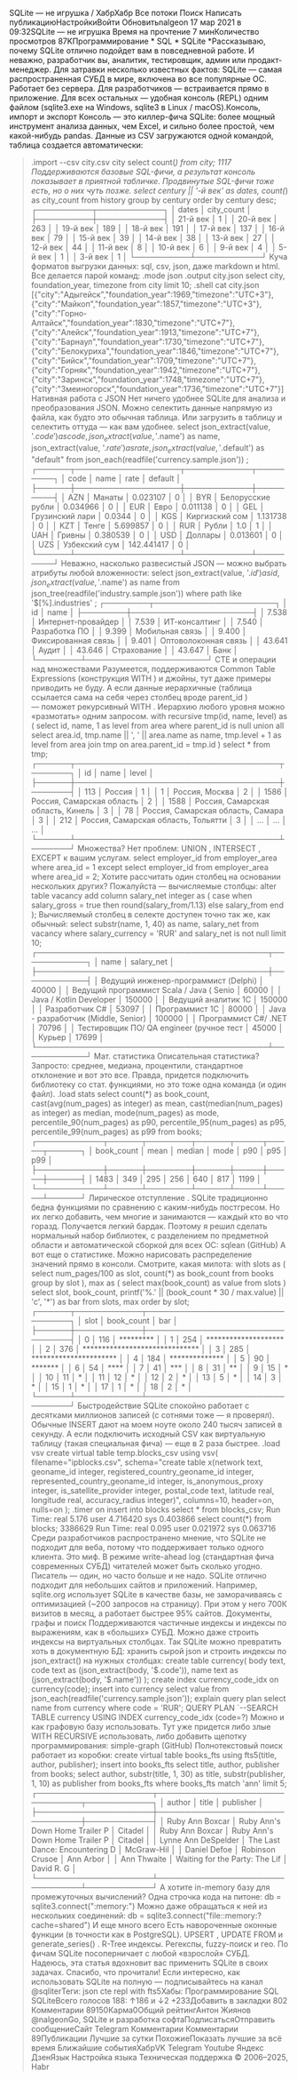 SQLite — не игрушка / ХабрХабр
Все потоки
Поиск
Написать публикациюНастройкиВойти
Обновитьnalgeon
17  мар  2021 в 09:32SQLite — не игрушка
Время на прочтение
7 минКоличество просмотров
87KПрограммирование
*
SQL
*
SQLite
*Рассказываю, почему SQLite отлично подойдет вам в повседневной работе. И неважно, разработчик вы, аналитик, тестировщик, админ или продакт-менеджер.
Для затравки несколько известных фактов:
SQLite — самая распространенная СУБД в мире, включена во все популярные ОС.
Работает без сервера.
Для разработчиков — встраивается прямо в приложение.
Для всех остальных — удобная консоль (REPL) одним файлом (sqlite3.exe на Windows, sqlite3 в Linux / macOS).Консоль, импорт и экспорт
Консоль — это киллер-фича SQLite: более мощный инструмент анализа данных, чем Excel, и сильно более простой, чем какой-нибудь pandas. Данные из CSV загружаются одной командой, таблица создается автоматически:
> .import --csv city.csv city
> select count(*) from city;
1117
Поддерживаются базовые SQL-фичи, а результат консоль показывает в приятной табличке. Продвинутые SQL-фичи тоже есть, но о них чуть позже.
select
  century || '-й век' as dates,
  count(*) as city_count
from history
group by century
order by century desc;
┌──────────┬────────────┐
│  dates   │ city_count │
├──────────┼────────────┤
│ 21-й век │ 1          │
│ 20-й век │ 263        │
│ 19-й век │ 189        │
│ 18-й век │ 191        │
│ 17-й век │ 137        │
│ 16-й век │ 79         │
│ 15-й век │ 39         │
│ 14-й век │ 38         │
│ 13-й век │ 27         │
│ 12-й век │ 44         │
│ 11-й век │ 8          │
│ 10-й век │ 6          │
│ 9-й век  │ 4          │
│ 5-й век  │ 1          │
│ 3-й век  │ 1          │
└──────────┴────────────┘
Куча форматов выгрузки данных: sql, csv, json, даже markdown и html. Все делается парой команд:
.mode json
.output city.json
select city, foundation_year, timezone from city limit 10;
.shell cat city.json
[{"city":"Адыгейск","foundation_year":1969,"timezone":"UTC+3"},
{"city":"Майкоп","foundation_year":1857,"timezone":"UTC+3"},
{"city":"Горно-Алтайск","foundation_year":1830,"timezone":"UTC+7"},
{"city":"Алейск","foundation_year":1913,"timezone":"UTC+7"},
{"city":"Барнаул","foundation_year":1730,"timezone":"UTC+7"},
{"city":"Белокуриха","foundation_year":1846,"timezone":"UTC+7"},
{"city":"Бийск","foundation_year":1709,"timezone":"UTC+7"},
{"city":"Горняк","foundation_year":1942,"timezone":"UTC+7"},
{"city":"Заринск","foundation_year":1748,"timezone":"UTC+7"},
{"city":"Змеиногорск","foundation_year":1736,"timezone":"UTC+7"}]
Нативная работа с JSON
Нет ничего удобнее SQLite для анализа и преобразования JSON. Можно селектить данные напрямую из файла, как будто это обычная таблица. Или загрузить в таблицу и селектить оттуда — как вам удобнее.
select
  json_extract(value, '$.code') as code,
  json_extract(value, '$.name') as name,
  json_extract(value, '$.rate') as rate,
  json_extract(value, '$.default') as "default"
from
  json_each(readfile('currency.sample.json'))
;
┌──────┬───────────────────┬────────────┬─────────┐
│ code │       name        │    rate    │ default │
├──────┼───────────────────┼────────────┼─────────┤
│ AZN  │ Манаты            │ 0.023107   │ 0       │
│ BYR  │ Белорусские рубли │ 0.034966   │ 0       │
│ EUR  │ Евро              │ 0.011138   │ 0       │
│ GEL  │ Грузинский лари   │ 0.0344     │ 0       │
│ KGS  │ Киргизский сом    │ 1.131738   │ 0       │
│ KZT  │ Тенге             │ 5.699857   │ 0       │
│ RUR  │ Рубли             │ 1.0        │ 1       │
│ UAH  │ Гривны            │ 0.380539   │ 0       │
│ USD  │ Доллары           │ 0.013601   │ 0       │
│ UZS  │ Узбекский сум     │ 142.441417 │ 0       │
└──────┴───────────────────┴────────────┴─────────┘
Неважно, насколько развесистый JSON — можно выбрать атрибуты любой вложенности:
select
  json_extract(value, '$.id') as id,
  json_extract(value, '$.name') as name
from
  json_tree(readfile('industry.sample.json'))
where
  path like '$[%].industries'
;
┌────────┬──────────────────────┐
│   id   │         name         │
├────────┼──────────────────────┤
│ 7.538  │ Интернет-провайдер   │
│ 7.539  │ ИТ-консалтинг        │
│ 7.540  │ Разработка ПО        │
│ 9.399  │ Мобильная связь      │
│ 9.400  │ Фиксированная связь  │
│ 9.401  │ Оптоволоконная связь │
│ 43.641 │ Аудит                │
│ 43.646 │ Страхование          │
│ 43.647 │ Банк                 │
└────────┴──────────────────────┘
CTE и операции над множествами
Разумеется, поддерживаются Common Table Expressions (конструкция
WITH
) и джойны, тут даже примеры приводить не буду. А если данные иерархичные (таблица ссылается сама на себя через столбец вроде
parent_id
) — поможет рекурсивный
WITH
. Иерархию любого уровня можно «размотать» одним запросом.
with recursive tmp(id, name, level) as (
  select id, name, 1 as level
  from area
  where parent_id is null
  union all
  select
    area.id,
    tmp.name || ', ' || area.name as name,
    tmp.level + 1 as level
  from area
    join tmp on area.parent_id = tmp.id
)
select * from tmp;
┌──────┬─────────────────────────────────────┬───────┐
│  id  │               name                  │ level │
├──────┼─────────────────────────────────────┼───────┤
│ 113  │ Россия                              │ 1     │
│ 1    │ Россия, Москва                      │ 2     │
│ 1586 │ Россия, Самарская область           │ 2     │
│ 1588 │ Россия, Самарская область, Кинель   │ 3     │
│ 78   │ Россия, Самарская область, Самара   │ 3     │
│ 212  │ Россия, Самарская область, Тольятти │ 3     │
│ ...  │ ...                                 │ ...   │
└──────┴─────────────────────────────────────┴───────┘
Множества? Нет проблем:
UNION
,
INTERSECT
,
EXCEPT
к вашим услугам.
select employer_id
from employer_area
where area_id = 1
except
select employer_id
from employer_area
where area_id = 2;
Хотите рассчитать один столбец на основании нескольких других? Пожалуйста — вычисляемые столбцы:
alter table vacancy
add column salary_net integer as (
  case when salary_gross = true then
    round(salary_from/1.13)
  else
    salary_from
  end
);
Вычисляемый столбец в селекте доступен точно так же, как обычный:
select
  substr(name, 1, 40) as name,
  salary_net
from vacancy
where
  salary_currency = 'RUR'
  and salary_net is not null
limit 10;
┌──────────────────────────────────────────┬────────────┐
│                   name                   │ salary_net │
├──────────────────────────────────────────┼────────────┤
│ Ведущий инженер-программист (Delphi)     │ 40000      │
│ Ведущий программист Scala / Java ( Senio │ 60000      │
│ Java / Kotlin Developer                  │ 150000     │
│ Ведущий аналитик 1С                      │ 150000     │
│ Разработчик C#                           │ 53097      │
│ Программист 1С                           │ 80000      │
│ Java - разработчик (Middle, Senior)      │ 100000     │
│ Программист C#/ .NET                     │ 70796      │
│ Тестировщик ПО/ QA engineer (ручное тест │ 45000      │
│ Курьер                                   │ 17699      │
└──────────────────────────────────────────┴────────────┘
Мат. статистика
Описательная статистика? Запросто: среднее, медиана, процентили, стандартное отклонение и вот это все. Правда, придется подключить библиотеку со стат. функциями, но это тоже одна команда (и один файл).
.load stats
select
  count(*) as book_count,
  cast(avg(num_pages) as integer) as mean,
  cast(median(num_pages) as integer) as median,
  mode(num_pages) as mode,
  percentile_90(num_pages) as p90,
  percentile_95(num_pages) as p95,
  percentile_99(num_pages) as p99
from books;
┌────────────┬──────┬────────┬──────┬─────┬─────┬──────┐
│ book_count │ mean │ median │ mode │ p90 │ p95 │ p99  │
├────────────┼──────┼────────┼──────┼─────┼─────┼──────┤
│ 1483       │ 349  │ 295    │ 256  │ 640 │ 817 │ 1199 │
└────────────┴──────┴────────┴──────┴─────┴─────┴──────┘
Лирическое отступление
. SQLite традиционно бедна функциями по сравнению с каким-нибудь постгресом. Но их легко добавить, чем многие и занимаются — каждый кто во что горазд. Получается легкий бардак.
Поэтому я решил сделать нормальный набор библиотек, с разделением по предметной области и автоматической сборкой для всех ОС:
sqlean (GitHub)
А вот еще о статистике. Можно нарисовать распределение значений прямо в консоли. Смотрите, какая милота:
with slots as (
  select
    num_pages/100 as slot,
    count(*) as book_count
  from books
  group by slot
),
max as (
  select max(book_count) as value
  from slots
)
select
  slot,
  book_count,
  printf('%.' || (book_count * 30 / max.value) || 'c', '*') as bar
from slots, max
order by slot;
┌──────┬────────────┬────────────────────────────────┐
│ slot │ book_count │              bar               │
├──────┼────────────┼────────────────────────────────┤
│ 0    │ 116        │ *********                      │
│ 1    │ 254        │ ********************           │
│ 2    │ 376        │ ****************************** │
│ 3    │ 285        │ **********************         │
│ 4    │ 184        │ **************                 │
│ 5    │ 90         │ *******                        │
│ 6    │ 54         │ ****                           │
│ 7    │ 41         │ ***                            │
│ 8    │ 31         │ **                             │
│ 9    │ 15         │ *                              │
│ 10   │ 11         │ *                              │
│ 11   │ 12         │ *                              │
│ 12   │ 2          │ *                              │
│ 13   │ 5          │ *                              │
│ 14   │ 3          │ *                              │
│ 15   │ 1          │ *                              │
│ 17   │ 1          │ *                              │
│ 18   │ 2          │ *                              │
└──────┴────────────┴────────────────────────────────┘
Быстродействие
SQLite спокойно работает с десятками миллионов записей (с сотнями тоже — я проверял). Обычные
INSERT
дают на моем ноуте около 240 тысяч записей в секунду. А если подключить исходный CSV как виртуальную таблицу (такая специальная фича) — еще в 2 раза быстрее.
.load vsv
create virtual table temp.blocks_csv using vsv(
    filename="ipblocks.csv",
    schema="create table x(network text, geoname_id integer, registered_country_geoname_id integer, represented_country_geoname_id integer, is_anonymous_proxy integer, is_satellite_provider integer, postal_code text, latitude real, longitude real, accuracy_radius integer)",
    columns=10,
    header=on,
    nulls=on
);
.timer on
insert into blocks
select * from blocks_csv;
Run Time: real 5.176 user 4.716420 sys 0.403866
select count(*) from blocks;
3386629
Run Time: real 0.095 user 0.021972 sys 0.063716
Среди разработчиков распространено мнение, что SQLite не подходит для веба, потому что поддерживает только одного клиента. Это миф. В режиме write-ahead log (стандартная фича современных СУБД) читателей может быть сколько угодно. Писатель — один, но часто больше и не надо.
SQLite отлично подходит для небольших сайтов и приложений. Например,
sqlite.org
использует SQLite в качестве базы, не заморачиваясь с оптимизацией (~200 запросов на страницу). При этом у него 700К визитов в месяц, а работает быстрее 95% сайтов.
Документы, графы и поиск
Поддерживаются частичные индексы и индексы по выражениям, как в «больших» СУБД. Можно даже строить индексы на виртуальных столбцах.
Так SQLite можно превратить хоть в документную БД: хранить сырой json и строить индексы по
json_extract()
на нужных столбцах:
create table currency(
  body text,
  code text as (json_extract(body, '$.code')),
  name text as (json_extract(body, '$.name'))
);
create index currency_code_idx on currency(code);
insert into currency
select value
from json_each(readfile('currency.sample.json'));
explain query plan
select name from currency where code = 'RUR';
QUERY PLAN
`--SEARCH TABLE currency USING INDEX currency_code_idx (code=?)
Можно и как графовую базу использовать. Тут уже придется либо злые
WITH RECURSIVE
использовать, либо добавить щепотку программирования:
simple-graph (GitHub)
Полнотекстовый поиск работает из коробки:
create virtual table books_fts
using fts5(title, author, publisher);
insert into books_fts
select title, author, publisher from books;
select
  author,
  substr(title, 1, 30) as title,
  substr(publisher, 1, 10) as publisher
from books_fts
where books_fts match 'ann'
limit 5;
┌─────────────────────┬────────────────────────────────┬────────────┐
│       author        │             title              │ publisher  │
├─────────────────────┼────────────────────────────────┼────────────┤
│ Ruby Ann Boxcar     │ Ruby Ann's Down Home Trailer P │ Citadel    │
│ Ruby Ann Boxcar     │ Ruby Ann's Down Home Trailer P │ Citadel    │
│ Lynne Ann DeSpelder │ The Last Dance: Encountering D │ McGraw-Hil │
│ Daniel Defoe        │ Robinson Crusoe                │ Ann Arbor  │
│ Ann Thwaite         │ Waiting for the Party: The Lif │ David R. G │
└─────────────────────┴────────────────────────────────┴────────────┘
А хотите in-memory базу для промежуточных вычислений? Одна строчка кода на питоне:
db = sqlite3.connect(":memory:")
Можно даже обращаться к ней из нескольких соединений:
db = sqlite3.connect("file::memory:?cache=shared")
И еще много всего
Есть навороченные
оконные функции
(в точности как в PostgreSQL).
UPSERT
,
UPDATE FROM
и
generate_series()
. R-Tree индексы. Регекспы, fuzzy-поиск и гео. По фичам SQLite посоперничает с любой «взрослой» СУБД.
Надеюсь, эта статья вдохновит вас применить SQLite в своих задачах. Спасибо, что прочитали!
Если интересно, как использовать SQLite на полную — подписывайтесь на канал
@sqliterТеги:
json
cte
repl
with
fts5Хабы:
Программирование
SQL
SQLiteВсего голосов 188: ↑186 и ↓2
+233Добавить в закладки
802
Комментарии
89150Карма0Общий рейтингАнтон Жиянов
@nalgeonGo, SQLite и разработка софтаПодписатьсяОтправить сообщениеСайт
Telegram
Комментарии
Комментарии 89Публикации
Лучшие за сутки
ПохожиеПоказать лучшие за всё время
Ближайшие событияХабрVK
Telegram
Youtube
Яндекс ДзенЯзык
Настройка языка
Техническая поддержка
© 2006–2025,
Habr

